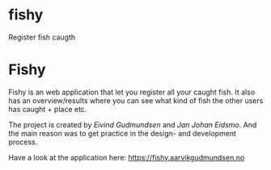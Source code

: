 # fishy
Register fish caugth

<h1>Fishy</h1>
<p>Fishy is an web application that let you register all your caught fish. It also has an overview/results where you can see
what kind of fish the other users has caught + place etc.</p>

<p>The project is created by <em>Eivind Gudmundsen</em> and <em>Jan Johan Eidsmo</em>. And the main reason was
to get practice in the design- and development process.</p>

<p>Have a look at the application here: <a href="https://fishy.aarvikgudmundsen.no" target="_blank">https://fishy.aarvikgudmundsen.no</a>

